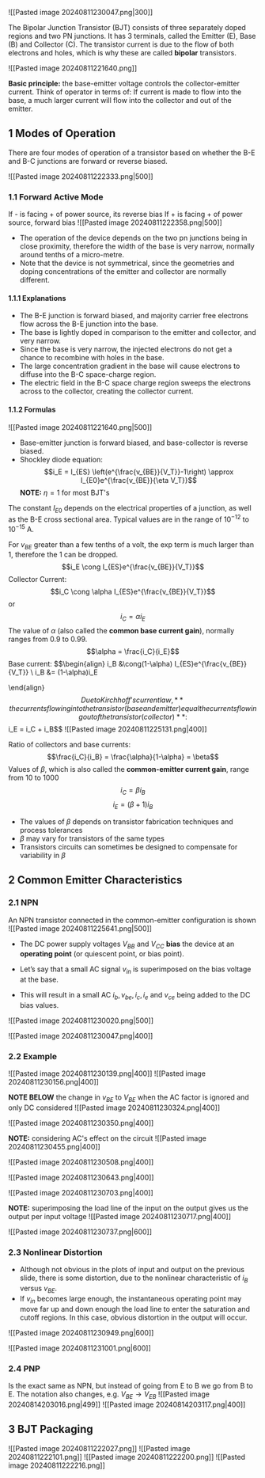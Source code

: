 ![[Pasted image 20240811230047.png|300]]

The Bipolar Junction Transistor (BJT) consists of three separately doped regions and two PN junctions. It has 3 terminals, called the Emitter (E), Base (B) and Collector (C). The transistor current is due to the flow of both electrons and holes, which is why these are called **bipolar** transistors.

![[Pasted image 20240811221640.png]]

**Basic principle:** the base-emitter voltage controls the collector-emitter current. 
Think of operator in terms of: If current is made to flow into the base, a much larger current will flow into the collector and out of the emitter.

## 1 Modes of Operation
There are four modes of operation of a transistor based on whether the B-E and B-C junctions are forward or reverse biased.

![[Pasted image 20240811222333.png|500]]

### 1.1 Forward Active Mode
If - is facing + of power source, its reverse bias
If + is facing + of power source, forward bias
![[Pasted image 20240811222358.png|500]]

- The operation of the device depends on the two pn junctions being in close proximity, therefore the width of the base is very narrow, normally around tenths of a micro-metre.
- Note that the device is not symmetrical, since the geometries and doping concentrations of the emitter and collector are normally different.

#### 1.1.1 Explanations
- The B-E junction is forward biased, and majority carrier free electrons flow across the B-E junction into the base.
- The base is lightly doped in comparison to the emitter and collector, and very narrow.
- Since the base is very narrow, the injected electrons do not get a chance to recombine with holes in the base.
- The large concentration gradient in the base will cause electrons to diffuse into the B-C space-charge region.
- The electric field in the B-C space charge region sweeps the electrons across to the collector, creating the collector current.


#### 1.1.2 Formulas
![[Pasted image 20240811221640.png|500]]
- Base-emitter junction is forward biased, and base-collector is reverse biased.
- Shockley diode equation:
$$i_E = I_{ES} \left(e^{\frac{v_{BE}}{V_T}}-1\right) \approx I_{E0}e^{\frac{v_{BE}}{\eta V_T}}$$
**NOTE:** $\eta = 1$ for most BJT's

The constant $I_{E0}$ depends on the electrical properties of a junction, as well as the B-E cross sectional area. Typical values are in the range of $10^{-12}$ to $10^{-15}$ A.

For $v_{BE}$ greater than a few tenths of a volt, the exp term is much larger than 1, therefore the 1 can be dropped.
$$i_E \cong I_{ES}e^{\frac{v_{BE}}{V_T}}$$
Collector Current:
$$i_C \cong \alpha I_{ES}e^{\frac{v_{BE}}{V_T}}$$
or 
$$i_C = \alpha i_E$$
The value of $\alpha$ (also called the **common base current gain**), normally ranges from 0.9 to 0.99.
$$\alpha = \frac{i_C}{i_E}$$
Base current:
$$\begin{align}
i_B &\cong(1-\alpha) I_{ES}e^{\frac{v_{BE}}{V_T}} \\
i_B &= (1-\alpha)i_E

\end{align}$$
Due to Kirchhoff’s current law, **the currents flowing into the transistor (base and emitter) equal the currents flowing out of the transistor(collector)**:
$$i_E = i_C + i_B$$
![[Pasted image 20240811225131.png|400]]

Ratio of collectors and base currents:
$$\frac{i_C}{i_B} = \frac{\alpha}{1-\alpha} = \beta$$
Values of $\beta$, which is also called the **common-emitter current gain**, range from 10 to 1000
$$i_C = \beta i_B$$
$$i_E = (\beta + 1)i_B$$
- The values of $\beta$ depends on transistor fabrication techniques and process tolerances
- $\beta$ may vary for transistors of the same types
- Transistors circuits can sometimes be designed to compensate for variability in $\beta$

## 2 Common Emitter Characteristics
### 2.1 NPN
An NPN transistor connected in the common-emitter configuration is shown
![[Pasted image 20240811225641.png|500]]

- The DC power supply voltages $V_{BB}$ and $V_{CC}$ **bias** the device at an **operating point** (or quiescent point, or bias point).


- Let’s say that a small AC signal $v_{in}$ is superimposed on the bias voltage at the base.
- This will result in a small AC $i_b , v_{be} , i_c , i_e$ and $v_{ce}$ being added to the DC bias values.

![[Pasted image 20240811230020.png|500]]

![[Pasted image 20240811230047.png|400]]
### 2.2 Example
![[Pasted image 20240811230139.png|400]]
![[Pasted image 20240811230156.png|400]]

**NOTE BELOW** the change in $v_{BE}$ to $V_{BE}$ when the AC factor is ignored and only DC considered
![[Pasted image 20240811230324.png|400]]

![[Pasted image 20240811230350.png|400]]

**NOTE:** considering AC's effect on the circuit 
![[Pasted image 20240811230455.png|400]]

![[Pasted image 20240811230508.png|400]]

![[Pasted image 20240811230643.png|400]]

![[Pasted image 20240811230703.png|400]]

**NOTE:** superimposing the load line of the input on the output gives us the output per input voltage
![[Pasted image 20240811230717.png|400]]

![[Pasted image 20240811230737.png|600]]

### 2.3 Nonlinear Distortion
- Although not obvious in the plots of input and output on the previous slide, there is some distortion, due to the nonlinear characteristic of $i_B$ versus $v_{BE}$.
- If $v_{in}$ becomes large enough, the instantaneous operating point may move far up and down enough the load line to enter the saturation and cutoff regions. In this case, obvious distortion in the output will occur.

![[Pasted image 20240811230949.png|600]]

![[Pasted image 20240811231001.png|600]]


### 2.4 PNP
Is the exact same as NPN, but instead of going from E to B we go from B to E. The notation also changes, e.g. $V_{BE} \rightarrow V_{EB}$
![[Pasted image 20240814203016.png|499]]
 ![[Pasted image 20240814203117.png|400]]
 

## 3 BJT Packaging

![[Pasted image 20240811222027.png]]
![[Pasted image 20240811222101.png]]
![[Pasted image 20240811222200.png]]
![[Pasted image 20240811222216.png]]
